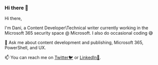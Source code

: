 ### Hi there 👋

<!--
**DaniHalfin/DaniHalfin** is a ✨ _special_ ✨ repository because its `README.md` (this file) appears on your GitHub profile.

Here are some ideas to get you started:

- 🔭 I’m currently working on ...
- 🌱 I’m currently learning ...
- 👯 I’m looking to collaborate on ...
- 🤔 I’m looking for help with ...
- 💬 Ask me about ...
- 📫 How to reach me: ...
- 😄 Pronouns: ...
- ⚡ Fun fact: ...
-->

Hi there,

I'm Dani, a Content Developer\Technical writer currently working in the Microsoft 365 security space @ Microsoft.
I also do occasional coding 😅

💬 Ask me about content development and publishing, Microsoft 365, PowerShell, and UX.

📫 You can reach me on [Twitter🐦](https://twitter.com/dani_half) or [LinkedIn🏢](https://www.linkedin.com/in/danihalf/).
